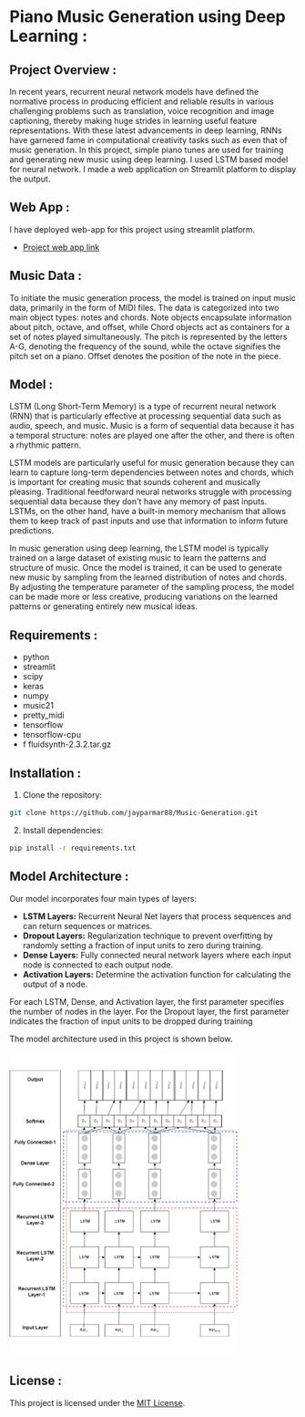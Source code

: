 # Piano Music Generation using Deep Learning :

## Project Overview :

In recent years, recurrent neural network models have defined the normative process in producing efficient and reliable results in various challenging problems such as translation, voice recognition and 
image captioning, thereby making huge strides in learning useful feature representations. With these latest advancements in deep learning, RNNs have garnered fame in computational creativity tasks such as 
even that of music generation. In this project, simple piano tunes are used for training and generating new music using deep learning. I used LSTM based model for neural network. I made a web application on Streamlit platform to display the output.

## Web App :

I have deployed web-app for this project using streamlit platform.
- [Project web app link](https://piano-music-generation.streamlit.app/)

## Music Data :

To initiate the music generation process, the model is trained on input music data, primarily in the form of MIDI files. The data is categorized into two main object types: notes and chords. 
Note objects encapsulate information about pitch, octave, and offset, while Chord objects act as containers for a set of notes played simultaneously. The pitch is represented by the letters A-G, 
denoting the frequency of the sound, while the octave signifies the pitch set on a piano. Offset denotes the position of the note in the piece.

## Model :

LSTM (Long Short-Term Memory) is a type of recurrent neural network (RNN) that is particularly effective at processing sequential data such as audio, speech, and music. Music is a form of sequential data 
because it has a temporal structure: notes are played one after the other, and there is often a rhythmic pattern.

LSTM models are particularly useful for music generation because they can learn to capture long-term dependencies between notes and chords, which is important for creating music that sounds coherent and 
musically pleasing. Traditional feedforward neural networks struggle with processing sequential data because they don't have any memory of past inputs. LSTMs, on the other hand, have a built-in memory mechanism 
that allows them to keep track of past inputs and use that information to inform future predictions.

In music generation using deep learning, the LSTM model is typically trained on a large dataset of existing music to learn the patterns and structure of music. Once the model is trained, it can be used 
to generate new music by sampling from the learned distribution of notes and chords. By adjusting the temperature parameter of the sampling process, the model can be made more or less creative, 
producing variations on the learned patterns or generating entirely new musical ideas.

## Requirements :

- python
- streamlit
- scipy
- keras
- numpy
- music21
- pretty_midi
- tensorflow
- tensorflow-cpu
- f fluidsynth-2.3.2.tar.gz

## Installation :

1. Clone the repository:

```bash
git clone https://github.com/jayparmar88/Music-Generation.git
```

2. Install dependencies:

```bash
pip install -r requirements.txt
```

## Model Architecture :

Our model incorporates four main types of layers:

- **LSTM Layers:** Recurrent Neural Net layers that process sequences and can return sequences or matrices.
- **Dropout Layers:** Regularization technique to prevent overfitting by randomly setting a fraction of input units to zero during training.
- **Dense Layers:** Fully connected neural network layers where each input node is connected to each output node.
- **Activation Layers:** Determine the activation function for calculating the output of a node.

For each LSTM, Dense, and Activation layer, the first parameter specifies the number of nodes in the layer. For the Dropout layer, the first parameter indicates the fraction of input units to be dropped during training

The model architecture used in this project is shown below.

<img src="https://github.com/jayparmar88/Music-Generation/blob/main/img/Model_Architecture.png" alt="drawing" width="400"/>

## License :

This project is licensed under the [MIT License](LICENSE).
